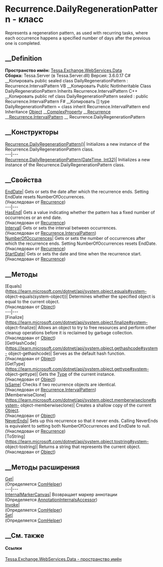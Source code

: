 # Recurrence.DailyRegenerationPattern - класс
Represents a regeneration pattern, as used with recurring tasks, where each
occurrence happens a specified number of days after the previous one is
completed.
## __Definition
 **Пространство имён:**
[Tessa.Exchange.WebServices.Data](N_Tessa_Exchange_WebServices_Data.htm)  
 **Сборка:** Tessa.Server (в Tessa.Server.dll) Версия: 3.6.0.17
C# __Копировать
     public sealed class DailyRegenerationPattern : Recurrence.IntervalPattern
VB __Копировать
     Public NotInheritable Class DailyRegenerationPattern
    	Inherits Recurrence.IntervalPattern
C++ __Копировать
     public ref class DailyRegenerationPattern sealed : public Recurrence.IntervalPattern
F# __Копировать
     [<SealedAttribute>]
    type DailyRegenerationPattern = 
        class
            inherit Recurrence.IntervalPattern
        end
Inheritance
    [Object](https://learn.microsoft.com/dotnet/api/system.object) __[ComplexProperty](T_Tessa_Exchange_WebServices_Data_ComplexProperty.htm) __[Recurrence](T_Tessa_Exchange_WebServices_Data_Recurrence.htm) __[Recurrence.IntervalPattern](T_Tessa_Exchange_WebServices_Data_Recurrence_IntervalPattern.htm) __ Recurrence.DailyRegenerationPattern
##  __Конструкторы
[Recurrence.DailyRegenerationPattern()](M_Tessa_Exchange_WebServices_Data_Recurrence_DailyRegenerationPattern__ctor.htm)|
Initializes a new instance of the Recurrence.DailyRegenerationPattern class.  
---|---  
[Recurrence.DailyRegenerationPattern(DateTime,
Int32)](M_Tessa_Exchange_WebServices_Data_Recurrence_DailyRegenerationPattern__ctor_1.htm)|
Initializes a new instance of the Recurrence.DailyRegenerationPattern class.  
## __Свойства
[EndDate](P_Tessa_Exchange_WebServices_Data_Recurrence_EndDate.htm)|  Gets or
sets the date after which the recurrence ends. Setting EndDate resets
NumberOfOccurrences.  
(Унаследован от
[Recurrence](T_Tessa_Exchange_WebServices_Data_Recurrence.htm))  
---|---  
[HasEnd](P_Tessa_Exchange_WebServices_Data_Recurrence_HasEnd.htm)|  Gets a
value indicating whether the pattern has a fixed number of occurrences or an
end date.  
(Унаследован от
[Recurrence](T_Tessa_Exchange_WebServices_Data_Recurrence.htm))  
[Interval](P_Tessa_Exchange_WebServices_Data_Recurrence_IntervalPattern_Interval.htm)|
Gets or sets the interval between occurrences.  
(Унаследован от
[Recurrence.IntervalPattern](T_Tessa_Exchange_WebServices_Data_Recurrence_IntervalPattern.htm))  
[NumberOfOccurrences](P_Tessa_Exchange_WebServices_Data_Recurrence_NumberOfOccurrences.htm)|
Gets or sets the number of occurrences after which the recurrence ends.
Setting NumberOfOccurrences resets EndDate.  
(Унаследован от
[Recurrence](T_Tessa_Exchange_WebServices_Data_Recurrence.htm))  
[StartDate](P_Tessa_Exchange_WebServices_Data_Recurrence_StartDate.htm)|  Gets
or sets the date and time when the recurrence start.  
(Унаследован от
[Recurrence](T_Tessa_Exchange_WebServices_Data_Recurrence.htm))  
##  __Методы
[Equals](https://learn.microsoft.com/dotnet/api/system.object.equals#system-
object-equals\(system-object\))| Determines whether the specified object is
equal to the current object.  
(Унаследован от
[Object](https://learn.microsoft.com/dotnet/api/system.object))  
---|---  
[Finalize](https://learn.microsoft.com/dotnet/api/system.object.finalize#system-
object-finalize)| Allows an object to try to free resources and perform other
cleanup operations before it is reclaimed by garbage collection.  
(Унаследован от
[Object](https://learn.microsoft.com/dotnet/api/system.object))  
[GetHashCode](https://learn.microsoft.com/dotnet/api/system.object.gethashcode#system-
object-gethashcode)| Serves as the default hash function.  
(Унаследован от
[Object](https://learn.microsoft.com/dotnet/api/system.object))  
[GetType](https://learn.microsoft.com/dotnet/api/system.object.gettype#system-
object-gettype)| Gets the
[Type](https://learn.microsoft.com/dotnet/api/system.type) of the current
instance.  
(Унаследован от
[Object](https://learn.microsoft.com/dotnet/api/system.object))  
[IsSame](M_Tessa_Exchange_WebServices_Data_Recurrence_IntervalPattern_IsSame.htm)|
Checks if two recurrence objects are identical.  
(Унаследован от
[Recurrence.IntervalPattern](T_Tessa_Exchange_WebServices_Data_Recurrence_IntervalPattern.htm))  
[MemberwiseClone](https://learn.microsoft.com/dotnet/api/system.object.memberwiseclone#system-
object-memberwiseclone)| Creates a shallow copy of the current
[Object](https://learn.microsoft.com/dotnet/api/system.object).  
(Унаследован от
[Object](https://learn.microsoft.com/dotnet/api/system.object))  
[NeverEnds](M_Tessa_Exchange_WebServices_Data_Recurrence_NeverEnds.htm)|  Sets
up this recurrence so that it never ends. Calling NeverEnds is equivalent to
setting both NumberOfOccurrences and EndDate to null.  
(Унаследован от
[Recurrence](T_Tessa_Exchange_WebServices_Data_Recurrence.htm))  
[ToString](https://learn.microsoft.com/dotnet/api/system.object.tostring#system-
object-tostring)| Returns a string that represents the current object.  
(Унаследован от
[Object](https://learn.microsoft.com/dotnet/api/system.object))  
##  __Методы расширения
[Get](M_Tessa_Extensions_Default_Client_EDS_ComHelper_Get.htm)|  
(Определяется
[ComHelper](T_Tessa_Extensions_Default_Client_EDS_ComHelper.htm))  
---|---  
[InternalMarkerCanvas](M_Tessa_UI_Views_Charting_Annotations_AnnotationInternalsAccessor_InternalMarkerCanvas.htm)|
Возвращает маркер аннотации  
(Определяется
[AnnotationInternalsAccessor](T_Tessa_UI_Views_Charting_Annotations_AnnotationInternalsAccessor.htm))  
[Invoke](M_Tessa_Extensions_Default_Client_EDS_ComHelper_Invoke.htm)|  
(Определяется
[ComHelper](T_Tessa_Extensions_Default_Client_EDS_ComHelper.htm))  
[Set](M_Tessa_Extensions_Default_Client_EDS_ComHelper_Set.htm)|  
(Определяется
[ComHelper](T_Tessa_Extensions_Default_Client_EDS_ComHelper.htm))  
##  __См. также
#### Ссылки
[Tessa.Exchange.WebServices.Data - пространство
имён](N_Tessa_Exchange_WebServices_Data.htm)
